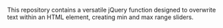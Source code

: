This repository contains a versatile jQuery function designed to overwrite text within an HTML element, creating min and max range sliders.

